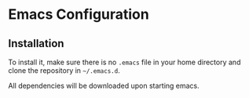 # Emacs Configuration

## Installation

To install it, make sure there is no `.emacs` file in your home directory and clone the repository in `~/.emacs.d`.

All dependencies will be downloaded upon starting emacs.

